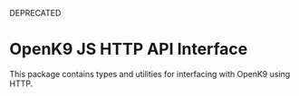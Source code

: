 DEPRECATED

# OpenK9 JS HTTP API Interface

This package contains types and utilities for interfacing with OpenK9 using HTTP.
